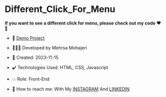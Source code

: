# Different_Click_For_Menu

**If you want to see a different click for menu, please check out my code ♥️👀**



- 🔗 [Demo Project](https://mehrsa-mohajeri-developer.github.io/Different_Click_For_Menu/)
  
- 👩🏻‍💻 Developed by Mehrsa Mohajeri

- 📆 Created: 2023-11-15

- ✔️ Technologies Used: HTML, CSS, Javascript

- 💥 Role: Front-End

- 📲 How to reach me: With My [INSTAGRAM](https://www.instagram.com/mehrsa_mohajeri_developer) And [LINKEDIN](https://www.linkedin.com/in/mehrsa-mohajeri-developer)
  
